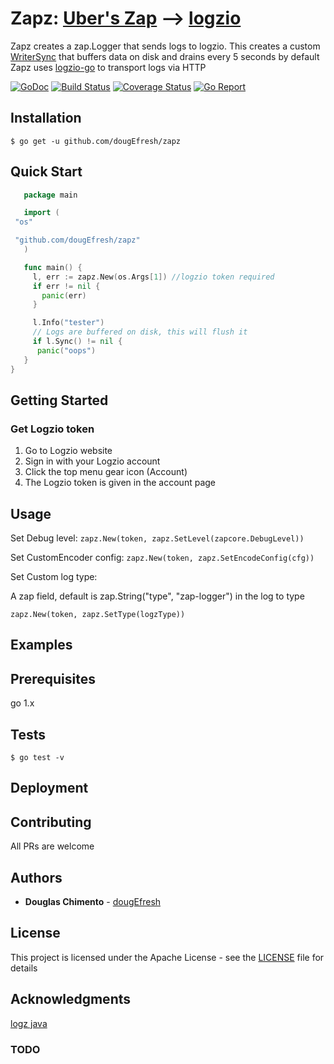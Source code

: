 # Zapz: [Uber's Zap](https://github.com/uber-go/zap) --> [logzio](https://github.com/logzio)

Zapz creates a zap.Logger that sends logs to logzio. 
 This creates a custom [WriterSync](https://github.com/uber-go/zap/blob/master/zapcore/write_syncer.go) that buffers data on disk and drains every 5 seconds by default
 Zapz uses [logzio-go](https://github.com/dougEfresh/logzio-go) to transport logs via HTTP

[![GoDoc][doc-img]][doc] [![Build Status][ci-img]][ci] [![Coverage Status][cov-img]][cov] [![Go Report][report-img]][report]

## Installation 
```shell
$ go get -u github.com/dougEfresh/zapz
```

## Quick Start
 
 ```go
    package main

    import (
  "os"

  "github.com/dougEfresh/zapz"
    )

    func main() {
	  l, err := zapz.New(os.Args[1]) //logzio token required
	  if err != nil {
		panic(err)
      }

	  l.Info("tester")
	  // Logs are buffered on disk, this will flush it
	  if l.Sync() != nil {
       panic("oops")
	}
}
```




## Getting Started

### Get Logzio token
1. Go to Logzio website
2. Sign in with your Logzio account
3. Click the top menu gear icon (Account)
4. The Logzio token is given in the account page

## Usage
    
Set Debug level: `zapz.New(token, zapz.SetLevel(zapcore.DebugLevel))`
    
Set CustomEncoder config: `zapz.New(token, zapz.SetEncodeConfig(cfg))`
    
Set Custom log type:

A zap field, default is zap.String("type", "zap-logger") in the log to type

`zapz.New(token, zapz.SetType(logzType))`


## Examples
    



## Prerequisites

go 1.x

## Tests
    
```shell
$ go test -v

```


## Deployment

## Contributing
 All PRs are welcome

## Authors

* **Douglas Chimento**  - [dougEfresh][me]

## License

This project is licensed under the Apache License - see the [LICENSE](LICENSE) file for details

## Acknowledgments

  [logz java](https://github.com/logzio/logzio-java-sender)

### TODO 

[doc-img]: https://godoc.org/github.com/dougEfresh/zapz?status.svg
[doc]: https://godoc.org/github.com/dougEfresh/zapz
[ci-img]: https://travis-ci.org/dougEfresh/zapz.svg?branch=master
[ci]: https://travis-ci.org/dougEfresh/zapz
[cov-img]: https://codecov.io/gh/dougEfresh/zapz/branch/master/graph/badge.svg
[cov]: https://codecov.io/gh/dougEfresh/zapz
[glide.lock]: https://github.com/uber-go/zap/blob/master/glide.lock
[zap]: https://github.com/uber-go/zap
[me]: https://github.com/dougEfresh
[report-img]: https://goreportcard.com/badge/github.com/dougEfresh/zapz
[report]: https://goreportcard.com/report/github.com/dougEfresh/zapz